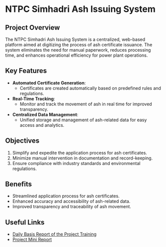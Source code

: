 # NTPC Simhadri Ash Issuing System

## **Project Overview**
The NTPC Simhadri Ash Issuing System is a centralized, web-based platform aimed at digitizing the process of ash certificate issuance. The system eliminates the need for manual paperwork, reduces processing time, and enhances operational efficiency for power plant operations.

## **Key Features**
- **Automated Certificate Generation**: 
  - Certificates are created automatically based on predefined rules and regulations.
- **Real-Time Tracking**: 
  - Monitor and track the movement of ash in real time for improved transparency.
- **Centralized Data Management**: 
  - Unified storage and management of ash-related data for easy access and analytics.

## **Objectives**
1. Simplify and expedite the application process for ash certificates.
2. Minimize manual intervention in documentation and record-keeping.
3. Ensure compliance with industry standards and environmental regulations.

## **Benefits**
- Streamlined application process for ash certificates.
- Enhanced accuracy and accessibility of ash-related data.
- Improved transparency and traceability of ash movement.

## **Useful Links**
- [Daily Basis Report of the Project Training](https://docs.google.com/document/d/19WI2xk4FynFH5V4HIOSW95RZub4gIZFTzrqmBnWqDmk/edit?usp=sharing)
- [Project Mini Report](https://drive.google.com/file/d/1qfAjSbyavz2__4S2xZs60qbx9zLhBAE3/view?usp=drive_link)
